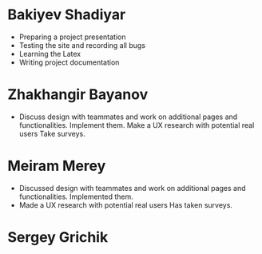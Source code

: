 # Bakiyev Shadiyar
* 	Preparing a project presentation
* 	Testing the site and recording all bugs
* 	Learning the Latex
* 	Writing project documentation
# Zhakhangir Bayanov
* Discuss design with teammates and work on additional pages and functionalities. Implement them. Make a UX research with potential real users Take surveys.	
# Meiram Merey
* Discussed design with teammates and work on additional pages and functionalities. Implemented them.
* Made a UX research with potential real users Has taken surveys.
# Sergey Grichik 
